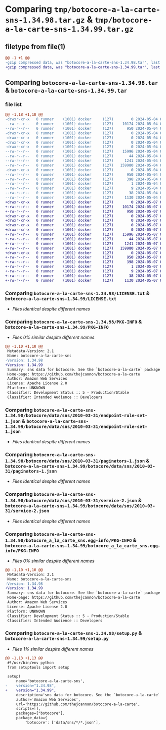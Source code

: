 # Comparing `tmp/botocore-a-la-carte-sns-1.34.98.tar.gz` & `tmp/botocore-a-la-carte-sns-1.34.99.tar.gz`

## filetype from file(1)

```diff
@@ -1 +1 @@
-gzip compressed data, was "botocore-a-la-carte-sns-1.34.98.tar", last modified: Sat May  4 01:01:41 2024, max compression
+gzip compressed data, was "botocore-a-la-carte-sns-1.34.99.tar", last modified: Tue May  7 01:02:43 2024, max compression
```

## Comparing `botocore-a-la-carte-sns-1.34.98.tar` & `botocore-a-la-carte-sns-1.34.99.tar`

### file list

```diff
@@ -1,18 +1,18 @@
-drwxr-xr-x   0 runner    (1001) docker     (127)        0 2024-05-04 01:01:41.186266 botocore-a-la-carte-sns-1.34.98/
--rw-r--r--   0 runner    (1001) docker     (127)    10174 2024-05-04 01:01:40.000000 botocore-a-la-carte-sns-1.34.98/LICENSE.txt
--rw-r--r--   0 runner    (1001) docker     (127)      950 2024-05-04 01:01:41.186266 botocore-a-la-carte-sns-1.34.98/PKG-INFO
-drwxr-xr-x   0 runner    (1001) docker     (127)        0 2024-05-04 01:01:41.182266 botocore-a-la-carte-sns-1.34.98/botocore/
-drwxr-xr-x   0 runner    (1001) docker     (127)        0 2024-05-04 01:01:41.186266 botocore-a-la-carte-sns-1.34.98/botocore/data/
-drwxr-xr-x   0 runner    (1001) docker     (127)        0 2024-05-04 01:01:41.186266 botocore-a-la-carte-sns-1.34.98/botocore/data/sns/
-drwxr-xr-x   0 runner    (1001) docker     (127)        0 2024-05-04 01:01:41.186266 botocore-a-la-carte-sns-1.34.98/botocore/data/sns/2010-03-31/
--rw-r--r--   0 runner    (1001) docker     (127)    15996 2024-05-04 01:01:11.000000 botocore-a-la-carte-sns-1.34.98/botocore/data/sns/2010-03-31/endpoint-rule-set-1.json
--rw-r--r--   0 runner    (1001) docker     (127)       44 2024-05-04 01:01:11.000000 botocore-a-la-carte-sns-1.34.98/botocore/data/sns/2010-03-31/examples-1.json
--rw-r--r--   0 runner    (1001) docker     (127)     1241 2024-05-04 01:01:11.000000 botocore-a-la-carte-sns-1.34.98/botocore/data/sns/2010-03-31/paginators-1.json
--rw-r--r--   0 runner    (1001) docker     (127)   159980 2024-05-04 01:01:11.000000 botocore-a-la-carte-sns-1.34.98/botocore/data/sns/2010-03-31/service-2.json
-drwxr-xr-x   0 runner    (1001) docker     (127)        0 2024-05-04 01:01:41.186266 botocore-a-la-carte-sns-1.34.98/botocore_a_la_carte_sns.egg-info/
--rw-r--r--   0 runner    (1001) docker     (127)      950 2024-05-04 01:01:41.000000 botocore-a-la-carte-sns-1.34.98/botocore_a_la_carte_sns.egg-info/PKG-INFO
--rw-r--r--   0 runner    (1001) docker     (127)      398 2024-05-04 01:01:41.000000 botocore-a-la-carte-sns-1.34.98/botocore_a_la_carte_sns.egg-info/SOURCES.txt
--rw-r--r--   0 runner    (1001) docker     (127)        1 2024-05-04 01:01:41.000000 botocore-a-la-carte-sns-1.34.98/botocore_a_la_carte_sns.egg-info/dependency_links.txt
--rw-r--r--   0 runner    (1001) docker     (127)        9 2024-05-04 01:01:41.000000 botocore-a-la-carte-sns-1.34.98/botocore_a_la_carte_sns.egg-info/top_level.txt
--rw-r--r--   0 runner    (1001) docker     (127)       38 2024-05-04 01:01:41.186266 botocore-a-la-carte-sns-1.34.98/setup.cfg
--rw-r--r--   0 runner    (1001) docker     (127)     1130 2024-05-04 01:01:40.000000 botocore-a-la-carte-sns-1.34.98/setup.py
+drwxr-xr-x   0 runner    (1001) docker     (127)        0 2024-05-07 01:02:43.248094 botocore-a-la-carte-sns-1.34.99/
+-rw-r--r--   0 runner    (1001) docker     (127)    10174 2024-05-07 01:02:42.000000 botocore-a-la-carte-sns-1.34.99/LICENSE.txt
+-rw-r--r--   0 runner    (1001) docker     (127)      950 2024-05-07 01:02:43.248094 botocore-a-la-carte-sns-1.34.99/PKG-INFO
+drwxr-xr-x   0 runner    (1001) docker     (127)        0 2024-05-07 01:02:43.244094 botocore-a-la-carte-sns-1.34.99/botocore/
+drwxr-xr-x   0 runner    (1001) docker     (127)        0 2024-05-07 01:02:43.244094 botocore-a-la-carte-sns-1.34.99/botocore/data/
+drwxr-xr-x   0 runner    (1001) docker     (127)        0 2024-05-07 01:02:43.244094 botocore-a-la-carte-sns-1.34.99/botocore/data/sns/
+drwxr-xr-x   0 runner    (1001) docker     (127)        0 2024-05-07 01:02:43.244094 botocore-a-la-carte-sns-1.34.99/botocore/data/sns/2010-03-31/
+-rw-r--r--   0 runner    (1001) docker     (127)    15996 2024-05-07 01:02:11.000000 botocore-a-la-carte-sns-1.34.99/botocore/data/sns/2010-03-31/endpoint-rule-set-1.json
+-rw-r--r--   0 runner    (1001) docker     (127)       44 2024-05-07 01:02:11.000000 botocore-a-la-carte-sns-1.34.99/botocore/data/sns/2010-03-31/examples-1.json
+-rw-r--r--   0 runner    (1001) docker     (127)     1241 2024-05-07 01:02:11.000000 botocore-a-la-carte-sns-1.34.99/botocore/data/sns/2010-03-31/paginators-1.json
+-rw-r--r--   0 runner    (1001) docker     (127)   159980 2024-05-07 01:02:11.000000 botocore-a-la-carte-sns-1.34.99/botocore/data/sns/2010-03-31/service-2.json
+drwxr-xr-x   0 runner    (1001) docker     (127)        0 2024-05-07 01:02:43.248094 botocore-a-la-carte-sns-1.34.99/botocore_a_la_carte_sns.egg-info/
+-rw-r--r--   0 runner    (1001) docker     (127)      950 2024-05-07 01:02:43.000000 botocore-a-la-carte-sns-1.34.99/botocore_a_la_carte_sns.egg-info/PKG-INFO
+-rw-r--r--   0 runner    (1001) docker     (127)      398 2024-05-07 01:02:43.000000 botocore-a-la-carte-sns-1.34.99/botocore_a_la_carte_sns.egg-info/SOURCES.txt
+-rw-r--r--   0 runner    (1001) docker     (127)        1 2024-05-07 01:02:43.000000 botocore-a-la-carte-sns-1.34.99/botocore_a_la_carte_sns.egg-info/dependency_links.txt
+-rw-r--r--   0 runner    (1001) docker     (127)        9 2024-05-07 01:02:43.000000 botocore-a-la-carte-sns-1.34.99/botocore_a_la_carte_sns.egg-info/top_level.txt
+-rw-r--r--   0 runner    (1001) docker     (127)       38 2024-05-07 01:02:43.248094 botocore-a-la-carte-sns-1.34.99/setup.cfg
+-rw-r--r--   0 runner    (1001) docker     (127)     1130 2024-05-07 01:02:42.000000 botocore-a-la-carte-sns-1.34.99/setup.py
```

### Comparing `botocore-a-la-carte-sns-1.34.98/LICENSE.txt` & `botocore-a-la-carte-sns-1.34.99/LICENSE.txt`

 * *Files identical despite different names*

### Comparing `botocore-a-la-carte-sns-1.34.98/PKG-INFO` & `botocore-a-la-carte-sns-1.34.99/PKG-INFO`

 * *Files 0% similar despite different names*

```diff
@@ -1,10 +1,10 @@
 Metadata-Version: 2.1
 Name: botocore-a-la-carte-sns
-Version: 1.34.98
+Version: 1.34.99
 Summary: sns data for botocore. See the `botocore-a-la-carte` package for more info.
 Home-page: https://github.com/thejcannon/botocore-a-la-carte
 Author: Amazon Web Services
 License: Apache License 2.0
 Platform: UNKNOWN
 Classifier: Development Status :: 5 - Production/Stable
 Classifier: Intended Audience :: Developers
```

### Comparing `botocore-a-la-carte-sns-1.34.98/botocore/data/sns/2010-03-31/endpoint-rule-set-1.json` & `botocore-a-la-carte-sns-1.34.99/botocore/data/sns/2010-03-31/endpoint-rule-set-1.json`

 * *Files identical despite different names*

### Comparing `botocore-a-la-carte-sns-1.34.98/botocore/data/sns/2010-03-31/paginators-1.json` & `botocore-a-la-carte-sns-1.34.99/botocore/data/sns/2010-03-31/paginators-1.json`

 * *Files identical despite different names*

### Comparing `botocore-a-la-carte-sns-1.34.98/botocore/data/sns/2010-03-31/service-2.json` & `botocore-a-la-carte-sns-1.34.99/botocore/data/sns/2010-03-31/service-2.json`

 * *Files identical despite different names*

### Comparing `botocore-a-la-carte-sns-1.34.98/botocore_a_la_carte_sns.egg-info/PKG-INFO` & `botocore-a-la-carte-sns-1.34.99/botocore_a_la_carte_sns.egg-info/PKG-INFO`

 * *Files 0% similar despite different names*

```diff
@@ -1,10 +1,10 @@
 Metadata-Version: 2.1
 Name: botocore-a-la-carte-sns
-Version: 1.34.98
+Version: 1.34.99
 Summary: sns data for botocore. See the `botocore-a-la-carte` package for more info.
 Home-page: https://github.com/thejcannon/botocore-a-la-carte
 Author: Amazon Web Services
 License: Apache License 2.0
 Platform: UNKNOWN
 Classifier: Development Status :: 5 - Production/Stable
 Classifier: Intended Audience :: Developers
```

### Comparing `botocore-a-la-carte-sns-1.34.98/setup.py` & `botocore-a-la-carte-sns-1.34.99/setup.py`

 * *Files 1% similar despite different names*

```diff
@@ -1,13 +1,13 @@
 #!/usr/bin/env python
 from setuptools import setup
 
 setup(
     name='botocore-a-la-carte-sns',
-    version="1.34.98",
+    version="1.34.99",
     description='sns data for botocore. See the `botocore-a-la-carte` package for more info.',
     author='Amazon Web Services',
     url='https://github.com/thejcannon/botocore-a-la-carte',
     scripts=[],
     packages=["botocore"],
     package_data={
         'botocore': ['data/sns/*/*.json'],
```

